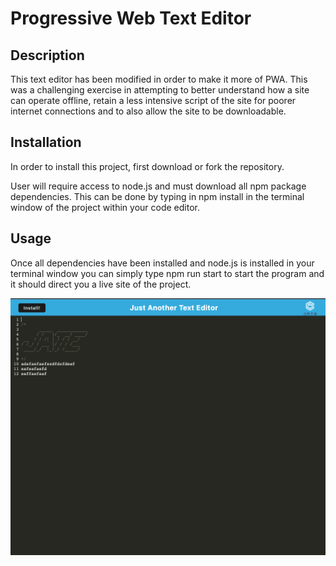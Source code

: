 # Progressive Web Text Editor

## Description

This text editor has been modified in order to make it more of PWA. This was a challenging exercise in attempting to better understand how a site can operate offline, retain a less intensive script of the site for poorer internet connections and to also allow the site to be downloadable. 

## Installation

In order to install this project, first download or fork the repository. 

User will require access to node.js and must download all npm package dependencies. This can be done by typing in npm install in the terminal window of the project within your code editor.  

## Usage

Once all dependencies have been installed and node.js is installed in your terminal window you can simply type npm run start to start the program and it should direct you a live site of the project.  

![alt text](/screenshots/screenshot1.png)